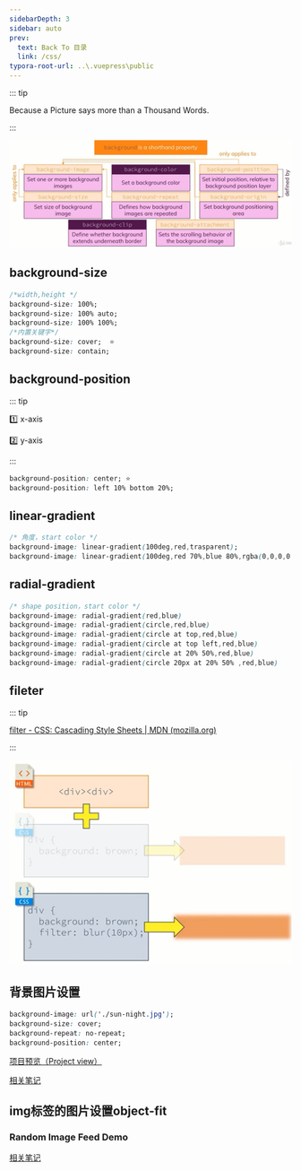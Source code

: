 ```yaml
---
sidebarDepth: 3
sidebar: auto
prev:
  text: Back To 目录
  link: /css/
typora-root-url: ..\.vuepress\public
---
```




::: tip

Because a Picture says more than a Thousand Words.

:::

![202112100957450](/images/css/202112100957450.jpg)

## background-size

```css
/*width,height */
background-size: 100%;
background-size: 100% auto;
background-size: 100% 100%;
/*内置关键字*/
background-size: cover;  ⭐
background-size: contain;
```

## background-position

::: tip

:one: x-axis

:two: y-axis

:::

```css
background-position: center; ⭐ 
background-position: left 10% bottom 20%;
```

## linear-gradient

```css
/* 角度，start color */
background-image: linear-gradient(100deg,red,trasparent);
background-image: linear-gradient(100deg,red 70%,blue 80%,rgba(0,0,0,0.5));
```

## radial-gradient

```css
/* shape position，start color */
background-image: radial-gradient(red,blue)
background-image: radial-gradient(circle,red,blue)
background-image: radial-gradient(circle at top,red,blue)
background-image: radial-gradient(circle at top left,red,blue)
background-image: radial-gradient(circle at 20% 50%,red,blue)
background-image: radial-gradient(circle 20px at 20% 50% ,red,blue)
```

## fileter

::: tip

[filter - CSS: Cascading Style Sheets | MDN (mozilla.org)](https://developer.mozilla.org/en-US/docs/Web/CSS/filter)

:::

![202112101250200](/images/css/202112101250200.jpg)



## 背景图片设置

```css
background-image: url('./sun-night.jpg');
background-size: cover;
background-repeat: no-repeat;
background-position: center;
```

[项目预览（Project view）](https://q10viking.github.io/Mini-FrontEnd-project/10%20Simple%20Typing%20animation/)

[相关笔记](https://q10viking.github.io/minifrontendproject/06%20Simple%20Typing%20Animation.html#%E7%AC%94%E8%AE%B0)

<common-progresson-snippet src="https://q10viking.github.io/Mini-FrontEnd-project/10%20Simple%20Typing%20animation/"/>



## img标签的图片设置object-fit

### Random Image Feed Demo

[相关笔记](https://q10viking.github.io/minifrontendproject/10%20Random%20Image%20Feed.html)

<common-progresson-snippet src="https://q10viking.github.io/Mini-FrontEnd-project/14%20Random%20Image%20Feed/"/>



